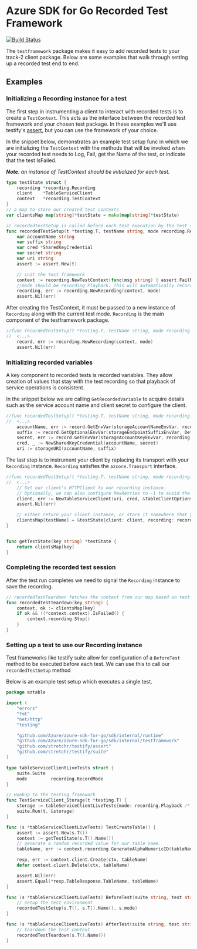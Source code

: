 # Azure SDK for Go Recorded Test Framework

[![Build Status](https://dev.azure.com/azure-sdk/public/_apis/build/status/go/Azure.azure-sdk-for-go?branchName=master)](https://dev.azure.com/azure-sdk/public/_build/latest?definitionId=1842&branchName=master)

The `testframework` package makes it easy to add recorded tests to your track-2 client package.
Below are some examples that walk through setting up a recorded test end to end.

## Examples

### Initializing a Recording instance for a test

The first step in instrumenting a client to interact with recorded tests is to create a `TestContext`.
This acts as the interface between the recorded test framework and your chosen test package.
In these examples we'll use testify's [assert](https://pkg.go.dev/github.com/stretchr/testify/assert),
but you can use the framework of your choice.

In the snippet below, demonstrates an example test setup func in which we are initializing the `TestContext`
with the methods that will be invoked when your recorded test needs to Log, Fail, get the Name of the test,
or indicate that the test IsFailed.

***Note**: an instance of TestContext should be initialized for each test.*

```go
type testState struct {
    recording *recording.Recording
    client    *TableServiceClient
    context   *recording.TestContext
}
// a map to store our created test contexts
var clientsMap map[string]*testState = make(map[string]*testState)

// recordedTestSetup is called before each test execution by the test suite's BeforeTest method
func recordedTestSetup(t *testing.T, testName string, mode recording.RecordMode) {
    var accountName string
    var suffix string
    var cred *SharedKeyCredential
    var secret string
    var uri string
    assert := assert.New(t)

    // init the test framework
    context := recording.NewTestContext(func(msg string) { assert.FailNow(msg) }, func(msg string) { t.Log(msg) }, func() string { return testName })
    //mode should be recording.Playback. This will automatically record if no test recording is available and playback if it is.
    recording, err := recording.NewRecording(context, mode) 
    assert.Nil(err)
```

After creating the TestContext, it must be passed to a new instance of `Recording` along with the current test mode.
`Recording` is the main component of the testframework package.

```go
//func recordedTestSetup(t *testing.T, testName string, mode recording.RecordMode) {
//  <...>
    record, err := recording.NewRecording(context, mode)
    assert.Nil(err)
```

### Initializing recorded variables

A key component to recorded tests is recorded variables.
They allow creation of values that stay with the test recording so that playback of service operations is consistent.

In the snippet below we are calling `GetRecordedVariable` to acquire details such as the service account name and
client secret to configure the client.

```go
//func recordedTestSetup(t *testing.T, testName string, mode recording.RecordMode) {
//  <...>
    accountName, err := record.GetEnvVar(storageAccountNameEnvVar, recording.NoSanitization)
    suffix := record.GetOptionalEnvVar(storageEndpointSuffixEnvVar, DefaultStorageSuffix, recording.NoSanitization)
    secret, err := record.GetEnvVar(storageAccountKeyEnvVar, recording.Secret_Base64String)
    cred, _ := NewSharedKeyCredential(accountName, secret)
    uri := storageURI(accountName, suffix)
```

The last step is to instrument your client by replacing its transport with your `Recording` instance.
`Recording` satisfies the `azcore.Transport` interface.

```go
//func recordedTestSetup(t *testing.T, testName string, mode recording.RecordMode) {
//  <...>
    // Set our client's HTTPClient to our recording instance.
    // Optionally, we can also configure MaxRetries to -1 to avoid the default retry behavior.
    client, err := NewTableServiceClient(uri, cred, &TableClientOptions{HTTPClient: recording, Retry: azcore.RetryOptions{MaxRetries: -1}})
    assert.Nil(err)

    // either return your client instance, or store it somewhere that your test can use it for test execution.
    clientsMap[testName] = &testState{client: client, recording: recording, context: &context}
}


func getTestState(key string) *testState {
    return clientsMap[key]
}
```

### Completing the recorded test session

After the test run completes we need to signal the `Recording` instance to save the recording.

```go
// recordedTestTeardown fetches the context from our map based on test name and calls Stop on the Recording instance.
func recordedTestTeardown(key string) {
    context, ok := clientsMap[key]
    if ok && !(*context.context).IsFailed() {
        context.recording.Stop()
    }
}
```

### Setting up a test to use our Recording instance

Test frameworks like testify suite allow for configuration of a `BeforeTest` method to be executed before each test.
We can use this to call our `recordedTestSetup` method

Below is an example test setup which executes a single test.

```go
package aztable

import (
    "errors"
    "fmt"
    "net/http"
    "testing"

    "github.com/Azure/azure-sdk-for-go/sdk/internal/runtime"
    "github.com/Azure/azure-sdk-for-go/sdk/internal/testframework"
    "github.com/stretchr/testify/assert"
    "github.com/stretchr/testify/suite"
)

type tableServiceClientLiveTests struct {
    suite.Suite
    mode         recording.RecordMode
}

// Hookup to the testing framework
func TestServiceClient_Storage(t *testing.T) {
    storage := tableServiceClientLiveTests{mode: recording.Playback /* change to Record to re-record tests */}
    suite.Run(t, &storage)
}

func (s *tableServiceClientLiveTests) TestCreateTable() {
    assert := assert.New(s.T())
    context := getTestState(s.T().Name())
    // generate a random recorded value for our table name.
    tableName, err := context.recording.GenerateAlphaNumericID(tableNamePrefix, 20, true)

    resp, err := context.client.Create(ctx, tableName)
    defer context.client.Delete(ctx, tableName)

    assert.Nil(err)
    assert.Equal(*resp.TableResponse.TableName, tableName)
}

func (s *tableServiceClientLiveTests) BeforeTest(suite string, test string) {
    // setup the test environment
    recordedTestSetup(s.T(), s.T().Name(), s.mode)
}

func (s *tableServiceClientLiveTests) AfterTest(suite string, test string) {
    // teardown the test context
    recordedTestTeardown(s.T().Name())
}
```
